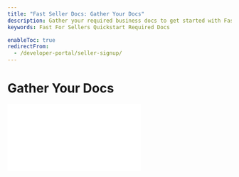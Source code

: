 ```yaml
---
title: "Fast Seller Docs: Gather Your Docs"
description: Gather your required business docs to get started with Fast as a Seller!
keywords: Fast For Sellers Quickstart Required Docs

enableToc: true
redirectFrom:
  - /developer-portal/seller-signup/
---
```


# Gather Your Docs

<embed src="/reusables/for-developers/_gather-your-docs.md" />
